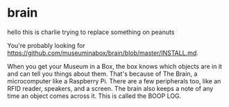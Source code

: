 # brain
hello this is charlie trying to replace something on peanuts 

You're probably looking for https://github.com/museuminabox/brain/blob/master/INSTALL.md.

When you get your Museum in a Box, the box knows which objects are in it and can tell you things about them. That's because of The Brain, a microcomputer like a Raspberry Pi. There are a few peripherals too, like an RFID reader, speakers, and a screen. The brain also keeps a note of any time an object comes across it. This is called the BOOP LOG.


